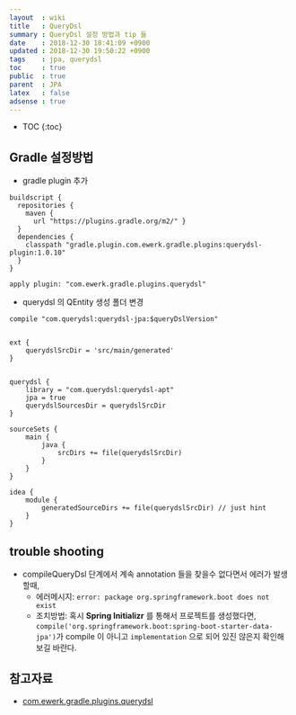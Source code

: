 ```yaml
---
layout  : wiki
title   : QueryDsl
summary : QueryDsl 설정 방법과 tip 들
date    : 2018-12-30 18:41:09 +0900
updated : 2018-12-30 19:50:22 +0900
tags    : jpa, querydsl
toc     : true
public  : true
parent  : JPA
latex   : false
adsense : true
---
```

* TOC
{:toc}

## Gradle 설정방법

* gradle plugin 추가
 
```
buildscript {
  repositories {
    maven {
      url "https://plugins.gradle.org/m2/" }
  }
  dependencies {
    classpath "gradle.plugin.com.ewerk.gradle.plugins:querydsl-plugin:1.0.10"
  }
}

apply plugin: "com.ewerk.gradle.plugins.querydsl"
```

* querydsl 의 QEntity 생성 폴더 변경
 
```
compile "com.querydsl:querydsl-jpa:$queryDslVersion"
 
 
ext {
    querydslSrcDir = 'src/main/generated'
}
 
 
querydsl {
    library = "com.querydsl:querydsl-apt"
    jpa = true
    querydslSourcesDir = querydslSrcDir
}
 
sourceSets {
    main {
        java {
            srcDirs += file(querydslSrcDir)
        }
    }
}
 
idea {
    module {
        generatedSourceDirs += file(querydslSrcDir)	// just hint
    }
}
```

## trouble shooting 

* compileQueryDsl 단계에서 계속 annotation 들을 찾을수 없다면서 에러가 발생할때,
	* 에러메시지: `error: package org.springframework.boot does not exist`
	* 조치방법: 혹시 **Spring Initializr** 를 통해서 프로젝트를 생성했다면, `compile('org.springframework.boot:spring-boot-starter-data-jpa')`가 compile 이 아니고 `implementation` 으로 되어 있진 않은지 확인해 보길 바란다.
	 
## 참고자료

* [com.ewerk.gradle.plugins.querydsl](https://plugins.gradle.org/plugin/com.ewerk.gradle.plugins.querydsl)
